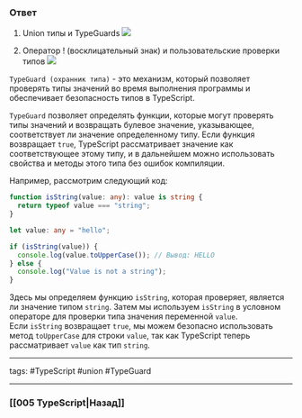 ### Ответ

1. Union типы и TypeGuards
![](https://www.youtube.com/watch?v=P2Ny05sAYoY)

2. Оператор ! (восклицательный знак) и пользовательские проверки типов
![](https://www.youtube.com/watch?v=bO1R4SnE8r8)

`TypeGuard (охранник типа)` - это механизм, который позволяет проверять типы значений во время выполнения программы и обеспечивает безопасность типов в TypeScript.

`TypeGuard` позволяет определять функции, которые могут проверять типы значений и возвращать булевое значение, указывающее, соответствует ли значение определенному типу. Если функция возвращает `true`, TypeScript рассматривает значение как соответствующее этому типу, и в дальнейшем можно использовать свойства и методы этого типа без ошибок компиляции.

Например, рассмотрим следующий код:

```typescript
function isString(value: any): value is string {
  return typeof value === "string";
}

let value: any = "hello";

if (isString(value)) {
  console.log(value.toUpperCase()); // Вывод: HELLO
} else {
  console.log("Value is not a string");
}
```

Здесь мы определяем функцию `isString`, которая проверяет, является ли значение типом `string`. Затем мы используем `isString` в условном операторе для проверки типа значения переменной `value`. Если `isString` возвращает `true`, мы можем безопасно использовать метод `toUpperCase` для строки `value`, так как TypeScript теперь рассматривает `value` как тип `string`.

___
tags: #TypeScript #union #TypeGuard

_____

### [[005 TypeScript|Назад]]